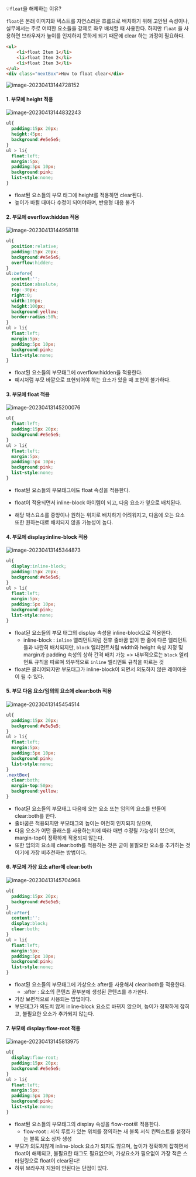 💡`float`을 해제하는 이유?

`float`은 본래 이미지와 텍스트를 자연스러운 흐름으로 배치하기 위해 고안된 속성이나, 실무에서는 주로 어떠한 요소들을 강제로 좌우 배치할 때 사용한다. 하지만 `float` 을 사용하면 브라우저가 높이를 인지하지 못하게 되기 때문에 clear 하는 과정이 필요하다.

```html
<ul>
    <li>float Item 1</li>
    <li>float Item 2</li>
    <li>float Item 3</li>
</ul>
<div class="nextBox">How to float clear</div>
```

![image-20230413144728152](./assets/image-20230413144728152.png)



#### 1. 부모에 height 적용

![image-20230413144832243](./assets/image-20230413144832243.png)

```css
ul{
  padding:15px 20px;
  height:45px;
  background:#e5e5e5;
}
ul > li{
  float:left;
  margin:5px;
  padding:5px 10px;
  background:pink;
  list-style:none;
}
```

- float된 요소들의 부모 태그에 height를 적용하면 clear된다.
- 높이가 바뀔 때마다 수정이 되어야하며, 반응형 대응 불가



#### 2. 부모에 overflow:hidden 적용

![image-20230413144958118](./assets/image-20230413144958118.png)

```css
ul{
  position:relative;
  padding:15px 20px;
  background:#e5e5e5;
  overflow:hidden;
}
ul:before{
  content:'';
  position:absolute;
  top:-30px;
  right:0;
  width:100px;
  height:100px;
  background:yellow;
  border-radius:50%;
}
ul > li{
  float:left;
  margin:5px;
  padding:5px 10px;
  background:pink;
  list-style:none;
}
```

- float된 요소들의 부모태그에 overflow:hidden을 적용한다.
- 예시처럼 부모 바깥으로 표현되어야 하는 요소가 있을 때 표현이 불가하다.



#### 3. 부모에 float 적용

![image-20230413145200076](./assets/image-20230413145200076.png)

```css
ul{
  float:left;
  padding:15px 20px;
  background:#e5e5e5;
}
ul > li{
  float:left;
  margin:5px;
  padding:5px 10px;
  background:pink;
  list-style:none;
}
```

- float된 요소들의 부모태그에도 float 속성을 적용한다.

- float이 적용되면서 inline-block 아이템이 되고, 다음 요소가 옆으로 배치된다.
- 해당 박스요소를 중앙이나 원하는 위치로 배치하기 어려워지고, 다음에 오는 요소 또한 원하는대로 배치되지 않을 가능성이 높다.



#### 4. 부모에 display:inline-block 적용

![image-20230413145344873](./assets/image-20230413145344873.png)

```css
ul{
  display:inline-block;
  padding:15px 20px;
  background:#e5e5e5;
}
ul > li{
  float:left;
  margin:5px;
  padding:5px 10px;
  background:pink;
  list-style:none;
}
```

- float된 요소들의 부모 태그의 display 속성을 inline-block으로 적용한다.
  - inline-block : `inline` 엘리먼트처럼 전후 줄바꿈 없이 한 줄에 다른 엘리먼트들과 나란히 배치되지만, `block` 엘리먼트처럼 width와 height 속성 지정 및 margin과 padding 속성의 상하 간격 배치 가능 => 내부적으로는 `block` 엘리먼트 규칙을 따르며 외부적으로 `inline` 엘리먼트 규칙을 따르는 것
- float은 클리어되지만 부모태그가 inline-block이 되면서 의도하지 않은 레이아웃이 될 수 있다.



#### 5. 부모 다음 요소/임의의 요소에 clear:both 적용

![image-20230413145454514](./assets/image-20230413145454514.png)

```css
ul{
  padding:15px 20px;
  background:#e5e5e5;
}
ul > li{
  float:left;
  margin:5px;
  padding:5px 10px;
  background:pink;
  list-style:none;
}
.nextBox{
  clear:both;
  margin-top:50px;
  background:yellow;
}
```

- float된 요소들의 부모태그 다음에 오는 요소 또는 임의의 요소를 만들어 clear:both를 한다.
- 줄바꿈은 적용되지만 부모태그의 높이는 여전히 인지되지 않으며,
- 다음 요소가 어떤 클래스를 사용하는지에 따라 매번 수정될 가능성이 있으며, margin-top이 정확하게 적용되지 않는다.
- 또한 임의의 요소에 clear:both를 적용하는 것은 굳이 불필요한 요소를 추가하는 것이기에 가장 비추천하는 방법이다.



#### 6. 부모에 가상 요소 after에 clear:both

![image-20230413145704968](./assets/image-20230413145704968.png)

```css
ul{
  padding:15px 20px;
  background:#e5e5e5;
}
ul:after{
  content:'';
  display:block;
  clear:both;
}
ul > li{
  float:left;
  margin:5px;
  padding:5px 10px;
  background:pink;
  list-style:none;
}
```

- float된 요소들의 부모태그에 가상요소 after를 사용해서 clear:both를 적용한다.
  - :after : 요소의 콘텐츠 끝부분에 생성된 콘텐츠를 추가한다.
- 가장 보편적으로 사용되는 방법이다.
- 부모태그가 의도치 않게 inline-block 요소로 바뀌지 않으며, 높이가 정확하게 잡히고, 불필요한 요소가 추가되지 않는다.



#### 7. 부모에 display:flow-root 적용

![image-20230413145813975](./assets/image-20230413145813975.png)

```css
ul{
  display:flow-root;
  padding:15px 20px;
  background:#e5e5e5;
}
ul > li{
  float:left;
  margin:5px;
  padding:5px 10px;
  background:pink;
  list-style:none;
}
```

- float된 요소들의 부모태그의 display 속성을 flow-root로 적용한다.
  - flow-root : 서식 루트가 있는 위치를 정의하는 새 블록 서식 컨텍스트를 설정하는 블록 요소 상자 생성
- 부모가 의도치않게 inline-block 요소가 되지도 않으며, 높이가 정확하게 잡히면서 float이 해제되고, 불필요한 태그도 필요없으며, 가상요소가 필요없이 가장 적은 스타일링으로 float이 clear된다!
- 하위 브라우저 지원이 안된다는 단점이 있다.

